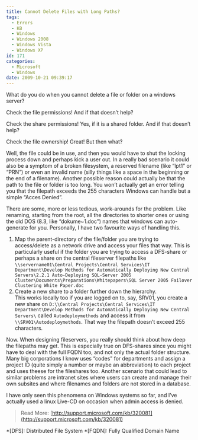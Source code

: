 ```yaml
---
title: Cannot Delete Files with Long Paths?
tags:
  - Errors
  - KB
  - Windows
  - Windows 2008
  - Windows Vista
  - Windows XP
id: 171
categories:
  - Microsoft
  - Windows
date: 2009-10-21 09:39:17
---
```


What do you do when you cannot delete a file or folder on a windows server?

Check the file permissions! And if that doesn’t help?

Check the share permissions! Yes, if it is a shared folder. And if that doesn’t help?

Check the file ownership! Great! But then what?

Well, the file could be in use, and then you would have to shut the locking process down and perhaps kick a user out. In a really bad scenario it could also be a symptom of a broken filesystem, a reserved filename (like “lpt1” or “PRN”) or even an invalid name (silly things like a space in the beginning or the end of a filename).
Another possible reason could actually be that the path to the file or folder is too long. You won’t actually get an error telling you that the filepath exceeds the 255 characters Windows can handle but a simple “Acces Denied”.

There are some, more or less tedious, work-arounds for the problem. Like renaming, starting from the root, all the directories to shorter ones or using the old DOS (8.3, like “dokume~1.doc”) names that windows can auto-generate for you. Personally, I have two favourite ways of handling this.

1. Map the parent-directory of the file/folder you are trying to access/delete as a network drive and access your files that way.
  This is particularly useful if the folder you are trying to access a DFS-share or perhaps a share on the central fileserver filepaths like `\\servername01\Central Projects\Central Services\IT Department\Develop Methods for Automatically Deploying New Central Servers\2.2.1 Auto-Deploying SQL-Server 2005 Cluster\Documents\Preparations\Whitepapers\SQL Server 2005 Failover Clustering White Paper.doc`
2. Create a new share to a folder further down the hierarchy.  
  This works locally too if you are logged on to, say, SRV01, you create a new share on `D:\\Central Projects\Central Services\IT Department\Develop Methods for Automatically Deploying New Central Servers\` called `Autodeploymethods` and access it from `\\SRV01\Autodeploymethods`. That way the filepath doesn’t exceed 255 characters.

Now. When designing fileservers, you really should think about how deep the filepaths may get. This is especially true on DFS-shares since you might have to deal with the full FQDN too, and not only the actual folder structure. Many big corporations I know uses “codes” for departments and assign a project ID (quite simply a number or maybe an abbreviation) to each project and uses theese for the fileshares too. Another scenario that could lead to similar problems are intranet sites where users can create and manage their own subsites and where filenames and folders are not stored in a database.

I have only seen this phenomena on Windows systems so far, and I’ve actually used a linux Live-CD on occasion when admin access is denied.
> Read More:
> [http://support.microsoft.com/kb/320081](http://support.microsoft.com/kb/320081)


*[DFS]: Distributed File System
*[FQDN]: Fully Qualified Domain Name